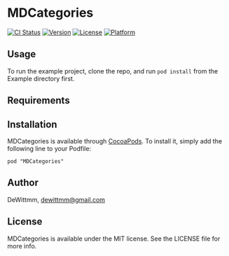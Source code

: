 # MDCategories

[![CI Status](http://img.shields.io/travis/DeWittmm/MDCategories.svg?style=flat)](https://travis-ci.org/DeWittmm/MDCategories)
[![Version](https://img.shields.io/cocoapods/v/MDCategories.svg?style=flat)](http://cocoadocs.org/docsets/MDCategories)
[![License](https://img.shields.io/cocoapods/l/MDCategories.svg?style=flat)](http://cocoadocs.org/docsets/MDCategories)
[![Platform](https://img.shields.io/cocoapods/p/MDCategories.svg?style=flat)](http://cocoadocs.org/docsets/MDCategories)

## Usage

To run the example project, clone the repo, and run `pod install` from the Example directory first.

## Requirements

## Installation

MDCategories is available through [CocoaPods](http://cocoapods.org). To install
it, simply add the following line to your Podfile:

    pod "MDCategories"

## Author

DeWittmm, dewittmm@gmail.com

## License

MDCategories is available under the MIT license. See the LICENSE file for more info.

